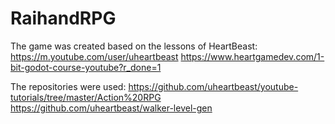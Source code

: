 # RaihandRPG

The game was created based on the lessons of HeartBeast:
https://m.youtube.com/user/uheartbeast
https://www.heartgamedev.com/1-bit-godot-course-youtube?r_done=1

The repositories were used:
https://github.com/uheartbeast/youtube-tutorials/tree/master/Action%20RPG
https://github.com/uheartbeast/walker-level-gen
